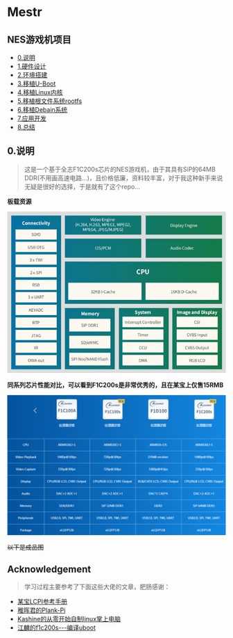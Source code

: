 <!--
 * @Author: meteor
 * @Date: 2024-04-27
 * @LastEditTime: 2024-05-28
 * @Description: 
 * 
 * Copyright (c) 2024
-->
# Mestr

**NES游戏机项目**
---

- [0.说明](#header0)
- [1.硬件设计](1.Hardware/README.md)
- [2.环境搭建](2.Env/README.md)
- [3.移植U-Boot](3.Bootloader/README.md)
- [4.移植Linux内核](4.Kernel/README.md)
- [5.移植根文件系统rootfs](5.Rootfs/README.md)
- [6.移植Debain系统](6.Debian/README.md)
- [7.应用开发]()
- [8.总结]()


## <span id="header0">0.说明</span>

> 这是一个基于全志F1C200s芯片的NES游戏机，由于其具有SiP的64MB DDR(不用画高速电路...)，且价格低廉，资料较丰富，对于我这种新手来说无疑是很好的选择，于是就有了这个repo...

**板载资源**

![](Docs/Images/F1C200s.png)

**同系列芯片性能对比，可以看到F1C200s是非常优秀的，且在某宝上仅售15RMB**

![](Docs/Images/Compare.png)

~~以下是成品图~~

## Acknowledgement

> 学习过程主要参考了下面这些大佬的文章，肥肠感谢：
- [某宝LCPI参考手册](http://wiki.lcmaker.com/index.php?title=LC-PI-200S#.E5.8A.9F.E8.83.BD)
- [稚晖君的Plank-Pi](https://github.com/peng-zhihui/Planck-Pi)
- [Kashine的从零开始自制linux掌上电脑](https://blog.csdn.net/qq_41709234/article/details/128825217)
- [江麟的f1c200s---编译uboot](https://blog.csdn.net/weixin_44220583/article/details/130922292?spm=1001.2014.3001.5502)
